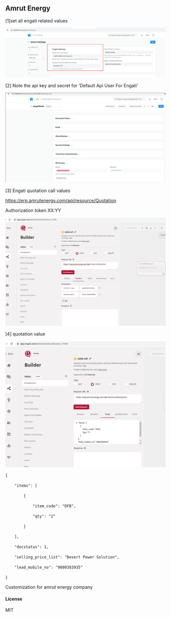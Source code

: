 ## Amrut Energy

[1]set all engati related values

![](assets/20220225_122829_image.png)

[2] Note the api key and secret for 'Default Api User For Engati'

![](assets/20220222_095706_image.png)

[3] Engati quotation call values

https://erp.amrutenergy.com/api/resource/Quotation

Authorization token XX:YY

![](assets/20220222_100330_image.png)

[4] quotation value

![](assets/20220222_100509_image.png)

```
{

    "items": [

        {

            "item_code": "DFB",

            "qty": "2"

        }

    ],

    "docstatus": 1,

    "selling_price_list": "Desert Power Solution",

    "lead_mobile_no": "9800383935"

}
```

Customization for amrut energy company

#### License

MIT


